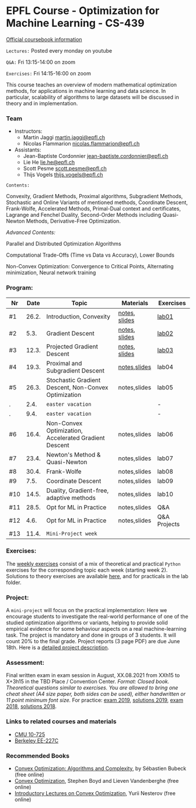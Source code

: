 # EPFL Course - Optimization for Machine Learning - CS-439

[Official coursebook information](http://edu.epfl.ch/coursebook/en/optimization-for-machine-learning-CS-439)

`Lectures:` Posted every monday on youtube

`Q&A:` Fri 13:15-14:00 on zoom

`Exercises:` Fri 14:15-16:00 on zoom

This course teaches an overview of modern mathematical optimization methods, for applications in machine learning and data science. In particular, scalability of algorithms to large datasets will be discussed in theory and in implementation.

### Team
 - Instructors: 
   - Martin Jaggi [martin.jaggi@epfl.ch](mailto:martin.jaggi@epfl.ch)
   - Nicolas Flammarion [nicolas.flammarion@epfl.ch](mailto:nicolas.flammarion@epfl.ch)
 - Assistants:
   - Jean-Baptiste Cordonnier [jean-baptiste.cordonnier@epfl.ch](mailto:jean-baptiste.cordonnier@epfl.ch)
   - Lie He [lie.he@epfl.ch](mailto:lie.he@epfl.ch)
   - Scott Pesme [scott.pesme@epfl.ch](mailto:scott.pesme@epfl.ch)
   - Thijs Vogels [thijs.vogels@epfl.ch](mailto:thijs.vogels@epfl.ch)

`Contents:`

Convexity, Gradient Methods, Proximal algorithms, Subgradient Methods, Stochastic and Online Variants of mentioned methods, Coordinate Descent, Frank-Wolfe, Accelerated Methods, Primal-Dual context and certificates, Lagrange and Fenchel Duality, Second-Order Methods including Quasi-Newton Methods, Derivative-Free Optimization.

*Advanced Contents:*

Parallel and Distributed Optimization Algorithms

Computational Trade-Offs (Time vs Data vs Accuracy), Lower Bounds

Non-Convex Optimization: Convergence to Critical Points, Alternating minimization, Neural network training

### Program:
Nr | Date | Topic | Materials | Exercises
--- | --- | --- | --- | ---
#1 | 26.2. | Introduction, Convexity | [notes](../../raw/master/lecture_notes/lecture-notes.pdf), [slides](../../raw/master/slides/lecture01.pdf) | [lab01](../../tree/master/labs/ex01/)
#2 |  5.3. | Gradient Descent | [notes](../../raw/master/lecture_notes/lecture-notes.pdf), [slides](../../raw/master/slides/lecture02.pdf) | [lab02](../../tree/master/labs/ex02/)
#3 |  12.3. | Projected Gradient Descent | [notes](../../raw/master/lecture_notes/lecture-notes.pdf), [slides ](../../raw/master/slides/lecture03.pdf) | [lab03](../../tree/master/labs/ex03/)
#4 | 19.3. | Proximal and Subgradient Descent | [notes](../../raw/master/lecture_notes/lecture-notes.pdf),[slides ](../../raw/master/slides/lecture04.pdf) |  lab04
#5 | 26.3. | Stochastic Gradient Descent, Non-Convex Optimization | notes,slides | lab05
. |  2.4. | `easter vacation` | | -
. |  9.4. | `easter vacation` | | -
#6 | 16.4. | Non-Convex Optimization, Accelerated Gradient Descent | notes,slides | lab06 
#7 | 23.4. | Newton's Method & Quasi-Newton | notes,slides | lab07
#8 | 30.4. | Frank-Wolfe | notes,slides | lab08  
#9 |  7.5. | Coordinate Descent | notes,slides | lab09
#10 | 14.5. | Duality, Gradient-free, adaptive methods | notes,slides | lab10
#11 | 28.5. | Opt for ML in Practice | notes,slides | Q&A  
#12 |  4.6. | Opt for ML in Practice | notes,slides | Q&A Projects
#13 | 11.4. | `Mini-Project week` | | 

### Exercises:
The [weekly exercises](../../tree/master/labs/) consist of a mix of theoretical and practical `Python` exercises for the corresponding topic each week (starting week 2). Solutions to theory exercises are available [here](../../tree/master/lecture_notes), and for practicals in the lab folder.

### Project:
A `mini-project` will focus on the practical implementation: Here we encourage students to investigate the real-world performance of one of the studied optimization algorithms or variants, helping to provide solid empirical evidence for some behaviour aspects on a real machine-learning task. The project is mandatory and done in groups of 3 students. It will count 20% to the final grade. Project reports (3 page PDF) are due June 18th. Here is a [detailed project description](../../raw/master/labs/mini-project/miniproject_description.pdf).

### Assessment:
Final written exam in exam session in August, XX.08.2021 from XXh15 to X+3h15 in the TBD Place / Convention Center. _Format: Closed book. Theoretical questions similar to exercises. You are allowed to bring one cheat sheet (A4 size paper, both sides can be used), either handwritten or 11 point minimum font size._
For practice: [exam 2019](../../raw/master/exams/exam2019.pdf), [solutions 2019](../../raw/master/exams/exam2019solutions.pdf), [exam 2018](../../raw/master/exams/exam2018.pdf), [solutions 2018](../../raw/master/exams/exam2018solutions.pdf).

### Links to related courses and materials 
 - [CMU 10-725](https://www.stat.cmu.edu/~ryantibs/convexopt-F18/)
 - [Berkeley EE-227C](https://ee227c.github.io/)
 
### Recommended Books
 - [Convex Optimization: Algorithms and Complexity](https://arxiv.org/pdf/1405.4980.pdf), by Sébastien Bubeck (free online)
 - [Convex Optimization](http://stanford.edu/~boyd/cvxbook/), Stephen Boyd and Lieven Vandenberghe (free online)
 - [Introductory Lectures on Convex Optimization](http://citeseerx.ist.psu.edu/viewdoc/download?doi=10.1.1.693.855&rep=rep1&type=pdf), Yurii Nesterov (free online)
